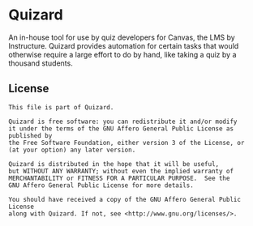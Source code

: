 # Quizard

An in-house tool for use by quiz developers for Canvas, the LMS by Instructure. Quizard provides automation for certain tasks that would otherwise require a large effort to do by hand, like taking a quiz by a thousand students.

## License

```text
This file is part of Quizard.

Quizard is free software: you can redistribute it and/or modify
it under the terms of the GNU Affero General Public License as published by
the Free Software Foundation, either version 3 of the License, or
(at your option) any later version.

Quizard is distributed in the hope that it will be useful,
but WITHOUT ANY WARRANTY; without even the implied warranty of
MERCHANTABILITY or FITNESS FOR A PARTICULAR PURPOSE.  See the
GNU Affero General Public License for more details.

You should have received a copy of the GNU Affero General Public License
along with Quizard. If not, see <http://www.gnu.org/licenses/>.
```